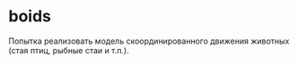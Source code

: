 # boids
Попытка реализовать модель скоординированного движения животных (стая птиц, рыбные стаи и т.п.).
